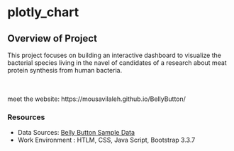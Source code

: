 # plotly_chart

## Overview of Project
This project focuses on building an interactive dashboard to visualize the bacterial species living in the navel of candidates of a research about meat protein synthesis from human bacteria.

<br/>
<br/>
meet the website: https://mousavilaleh.github.io/BellyButton/


### Resources
- Data Sources: [Belly Button Sample Data](samples.json)
- Work Environment : HTLM, CSS, Java Script, Bootstrap 3.3.7



